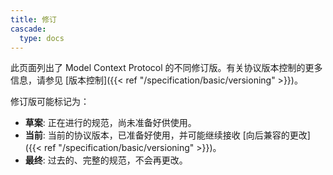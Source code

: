 ```yaml
---
title: 修订
cascade:
  type: docs
---
```


此页面列出了 Model Context Protocol 的不同修订版。有关协议版本控制的更多信息，请参见 [版本控制]({{< ref "/specification/basic/versioning" >}})。

修订版可能标记为：

* **草案**: 正在进行的规范，尚未准备好供使用。
* **当前**: 当前的协议版本，已准备好使用，并可能继续接收 [向后兼容的更改]({{< ref "/specification/basic/versioning" >}})。
* **最终**: 过去的、完整的规范，不会再更改。
